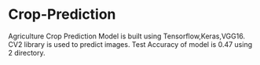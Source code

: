 # Crop-Prediction

Agriculture Crop Prediction Model is built using Tensorflow,Keras,VGG16.
CV2 library is used to predict images.
Test Accuracy of model is 0.47 using 2 directory.
